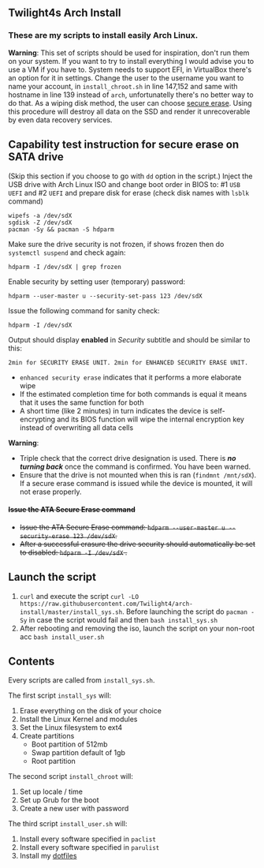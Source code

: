 ## Twilight4s Arch Install

### These are my scripts to install easily Arch Linux.
**Warning**: This set of scripts should be used for inspiration, don't run them on your system. If you want to try to install everything I would advise you to use a VM if you have to. System needs to support EFI, in VirtualBox there's an option for it in settings. Change the user to the username you want to name your account, in `install_chroot.sh` in line 147,152 and same with hostname in line 139 instead of `arch`, unfortunatelly there's no better way to do that. As a wiping disk method, the user can choose [secure erase](https://grok.lsu.edu/article.aspx?articleid=16716). Using this procedure will destroy all data on the SSD and render it unrecoverable by even data recovery services.

## Capability test instruction for secure erase on SATA drive
(Skip this section if you choose to go with `dd` option in the script.) Inject the USB drive with Arch Linux ISO and change boot order in BIOS to: #1 `USB UEFI` and #2 `UEFI` and prepare disk for erase (check disk names with `lsblk` command)
```
wipefs -a /dev/sdX
sgdisk -Z /dev/sdX
pacman -Sy && pacman -S hdparm
```
Make sure the drive security is not frozen, if shows frozen then do `systemctl suspend` and check again:
```
hdparm -I /dev/sdX | grep frozen
```
Enable security by setting user (temporary) password:
```
hdparm --user-master u --security-set-pass 123 /dev/sdX
```
Issue the following command for sanity check:
```
hdparm -I /dev/sdX
```
Output should display **enabled** in _Security_ subtitle and should be similar to this:
```
2min for SECURITY ERASE UNIT. 2min for ENHANCED SECURITY ERASE UNIT.
```
- `enhanced security erase` indicates that it performs a more elaborate wipe
- If the estimated completion time for both commands is equal it means that it uses the same function for both
- A short time (like 2 minutes) in turn indicates the device is self-encrypting and its BIOS function will wipe the internal encryption key instead of overwriting all data cells

**Warning**:
- Triple check that the correct drive designation is used. There is **_no turning back_** once the command is confirmed. You have been warned.
- Ensure that the drive is not mounted when this is ran (`findmnt /mnt/sdX`). If a secure erase command is issued while the device is mounted, it will not erase properly.

#### ~~Issue the ATA Secure Erase command~~
- ~~Issue the ATA Secure Erase command: `hdparm --user-master u --security-erase 123 /dev/sdX`.~~
- ~~After a successful erasure the drive security should automatically be set to disabled: `hdparm -I /dev/sdX` .~~

## Launch the script
1. `curl` and execute the script `curl -LO https://raw.githubusercontent.com/Twilight4/arch-install/master/install_sys.sh`. Before launching the script do `pacman -Sy` in case the script would fail and then `bash install_sys.sh`
2. After rebooting and removing the iso, launch the script on your non-root acc `bash install_user.sh`

## Contents
Every scripts are called from `install_sys.sh`.

The first script `install_sys` will:
1. Erase everything on the disk of your choice
2. Install the Linux Kernel and modules
3. Set the Linux filesystem to ext4
4. Create partitions
   - Boot partition of 512mb
   - Swap partition default of 1gb
   - Root partition

The second script `install_chroot` will:
1. Set up locale / time
2. Set up Grub for the boot
3. Create a new user with password

The third script `install_user.sh` will:
1. Install every software specified in `paclist`
2. Install every software specified in `parulist`
3. Install my [dotfiles](https://github.com/Twilight4/dotfiles)

